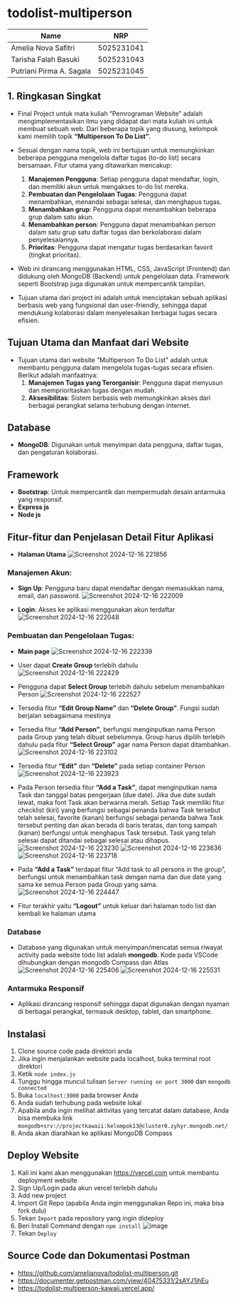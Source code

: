 # todolist-multiperson

| Name           | NRP        | 
| ---            | ---        | 
| Amelia Nova Safitri | 5025231041 | 
| Tarisha Falah Basuki | 5025231043 |
| Putriani Pirma A. Sagala | 5025231045 | 

## 1. Ringkasan Singkat

- Final Project untuk mata kuliah “Pemrograman Website” adalah mengimplementasikan ilmu yang didapat dari mata kuliah ini untuk membuat sebuah web. Dari beberapa topik yang diusung, kelompok kami memilih topik **“Multiperson To Do List”**. 

- Sesuai dengan nama topik, web ini bertujuan untuk memungkinkan beberapa pengguna mengelola daftar tugas (to-do list) secara bersamaan. Fitur utama yang ditawarkan mencakup:  

  1. **Manajemen Pengguna**: Setiap pengguna dapat mendaftar, login, dan memiliki akun untuk mengakses to-do list mereka.  
  2. **Pembuatan dan Pengelolaan Tugas**: Pengguna dapat menambahkan, menandai sebagai selesai, dan menghapus tugas.  
  3. **Menambahkan grup**: Pengguna dapat menambahkan beberapa grup dalam satu akun.
  4. **Menambahkan person**: Pengguna dapat menambahkan person dalam satu grup satu daftar tugas dan berkolaborasi dalam penyelesaiannya.  
  5. **Prioritas**: Pengguna dapat mengatur tugas berdasarkan favorit (tingkat prioritas).

- Web ini dirancang menggunakan HTML, CSS, JavaScript (Frontend) dan didukung oleh MongoDB (Backend) untuk pengelolaan data. Framework seperti Bootstrap juga digunakan untuk mempercantik tampilan.

- Tujuan utama dari project ini adalah untuk menciptakan sebuah aplikasi berbasis web yang fungsional dan user-friendly, sehingga dapat mendukung kolaborasi dalam menyelesaikan berbagai tugas secara efisien.


## Tujuan Utama dan Manfaat dari Website

- Tujuan utama dari website "Multiperson To Do List" adalah untuk membantu pengguna dalam mengelola tugas-tugas secara efisien. Berikut adalah manfaatnya:
  1. **Manajemen Tugas yang Terorganisir**: Pengguna dapat menyusun dan memprioritaskan tugas dengan mudah.
  2. **Aksesibilitas**: Sistem berbasis web memungkinkan akses dari berbagai perangkat selama terhubung dengan internet.

## Database

- **MongoDB**: Digunakan untuk menyimpan data pengguna, daftar tugas, dan pengaturan kolaborasi.

## Framework

- **Bootstrap**: Untuk mempercantik dan mempermudah desain antarmuka yang responsif.
- **Express js**
- **Node js**

## Fitur-fitur dan Penjelasan Detail Fitur Aplikasi

- **Halaman Utama**
  ![Screenshot 2024-12-16 221856](https://github.com/user-attachments/assets/c0c78132-931d-4d4e-bde2-91e1589e1418)

### Manajemen Akun:
- **Sign Up**: Pengguna baru dapat mendaftar dengan memasukkan nama, email, dan password.
  ![Screenshot 2024-12-16 222009](https://github.com/user-attachments/assets/c8ad76e4-5dfa-408b-94dc-c401a57c6409)

- **Login**: Akses ke aplikasi menggunakan akun terdaftar
  ![Screenshot 2024-12-16 222048](https://github.com/user-attachments/assets/64ce4cbc-2898-464f-8b3d-76c4b14c2563)

### Pembuatan dan Pengelolaan Tugas:

- **Main page**
  ![Screenshot 2024-12-16 222339](https://github.com/user-attachments/assets/6064a0c9-f219-40bd-aff6-1ed26c5fbb5a)

- User dapat **Create Group** terlebih dahulu
  ![Screenshot 2024-12-16 222429](https://github.com/user-attachments/assets/89767113-b33b-4bac-8749-7ab72d05bedb)

- Pengguna dapat **Select Group** terlebih dahulu sebelum menambahkan Person
  ![Screenshot 2024-12-16 222527](https://github.com/user-attachments/assets/a9a40882-bc82-4f8f-b25c-8b1ff97be9dc)

- Tersedia fitur **“Edit Group Name”** dan **“Delete Group”**. Fungsi sudah berjalan sebagaimana mestinya

- Tersedia fitur **“Add Person”**, berfungsi menginputkan nama Person pada Group yang telah dibuat sebelumnya. Group harus dipilih terlebih dahulu pada fitur **“Select Group”** agar nama Person dapat ditambahkan.
  ![Screenshot 2024-12-16 223102](https://github.com/user-attachments/assets/bbeb288b-166c-4ba5-8a1d-1e7cf820e57a)

- Tersedia fitur **“Edit”** dan **“Delete”** pada setiap container Person
  ![Screenshot 2024-12-16 223923](https://github.com/user-attachments/assets/337205a6-098c-450f-9279-dad5c109897e)

- Pada Person tersedia fitur **“Add a Task”**, dapat menginputkan nama Task dan tanggal batas pengerjaan (due date). Jika due date sudah lewat, maka font Task akan berwarna merah. Setiap Task memiliki fitur checklist (kiri) yang berfungsi sebagai penanda bahwa Task tersebut telah selesai,  favorite (kanan) berfungsi sebagai penanda bahwa Task tersebut penting dan akan berada di baris teratas, dan tong sampah (kanan) berfungsi untuk menghapus Task tersebut. Task yang telah selesai dapat ditandai sebagai selesai atau dihapus.
  ![Screenshot 2024-12-16 223230](https://github.com/user-attachments/assets/aaf8d7c9-da2e-483f-bcbf-7557baebf673)
  ![Screenshot 2024-12-16 223636](https://github.com/user-attachments/assets/6fbebfbf-8864-49c0-87dd-5f4b740d043d)
  ![Screenshot 2024-12-16 223718](https://github.com/user-attachments/assets/79a90f30-f58c-4883-b795-fa53491756c2)


- Pada **“Add a Task”** terdapat fitur “Add task to all persons in the group”, berfungsi untuk menambahkan task dengan nama dan due date yang sama ke semua Person pada Group yang sama.
  ![Screenshot 2024-12-16 224447](https://github.com/user-attachments/assets/4f84f9e6-9cce-4c06-8b1d-60032d0e9e7a)

- Fitur terakhir yaitu **“Logout”** untuk keluar dari halaman todo list dan kembali ke halaman utama

### Database

- Database yang digunakan untuk menyimpan/mencatat semua riwayat activity pada website todo list adalah **mongodb**. Kode pada VSCode dihubungkan dengan mongodb Compass dan Atlas
  ![Screenshot 2024-12-16 225406](https://github.com/user-attachments/assets/f88df684-8dbc-4caf-8c33-674699efc249)
  ![Screenshot 2024-12-16 225531](https://github.com/user-attachments/assets/8409e89d-0c79-405c-8b63-24b2e625d097)


### Antarmuka Responsif

- Aplikasi dirancang responsif sehingga dapat digunakan dengan nyaman di berbagai perangkat, termasuk desktop, tablet, dan smartphone.

## Instalasi

1. Clone source code pada direktori anda
2. Jika ingin menjalankan website pada localhost, buka terminal root direktori
3. Ketik `node index.js`
4. Tunggu hingga muncul tulisan
   `Server running on port 3000` dan `mongodb connected`
6. Buka `localhost:3000` pada browser Anda
7. Anda sudah terhubung pada website lokal
8. Apabila anda ingin melihat aktivitas yang tercatat dalam database, Anda bisa membuka link `mongodb+srv://projectkawaii:kelompok13@cluster0.zyhyr.mongodb.net/`
9. Anda akan diarahkan ke aplikasi MongoDB Compass

## Deploy Website

1. Kali ini kami akan menggunakan https://vercel.com untuk membantu deployment website
2. Sign Up/Login pada akun vercel terlebih dahulu
3. Add new project
4. Import Git Repo (apabila Anda ingin menggunakan Repo ini, maka bisa fork dulu)
5. Tekan `Import` pada repository yang ingin dideploy
6. Beri Install Command dengan `npm install`
   ![image](https://github.com/user-attachments/assets/6bdb5d20-eda0-43d3-a830-a3153ef4b545)
7. Tekan `Deploy`

## Source Code dan Dokumentasi Postman

- https://github.com/amelianova/todolist-multiperson.git
- https://documenter.getpostman.com/view/40475331/2sAYJ1jhEu
- https://todolist-multiperson-kawaii.vercel.app/

